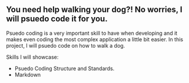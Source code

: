 
## You need help walking your dog?! No worries, I will psuedo code it for you. 

Psuedo coding is a very important skill to have when developing and it makes even coding the most complex application a little bit easier. In this project, I will psuedo code on how to walk a dog. 

Skills I will showcase: 

- Psuedo Coding Structure and Standards. 
- Markdown 
